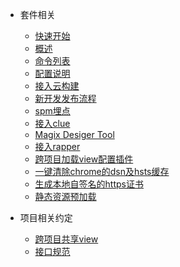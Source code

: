 * 套件相关
    * [快速开始]()
    * [概述](overview)
    * [命令列表](commands)
    * [配置说明](config)
    * [接入云构建](cloudBuild)
    * [新开发发布流程](publish)
    <!-- * [本地开发调试线上https接口](devOnline) -->
    * [spm埋点](spmlog)
    * [接入clue](clue)
    * [Magix Desiger Tool](desiger)
    * [接入rapper](rapper)
    * [跨项目加载view配置插件](magixCrossConfigs)
    * [一键清除chrome的dsn及hsts缓存](clearDnsHsts)
    * [生成本地自签名的https证书](https)
    * [静态资源预加载](preloadModules)
* 项目相关约定

    * [跨项目共享view](crossProjectView)
    * [接口规范](apiRules)
